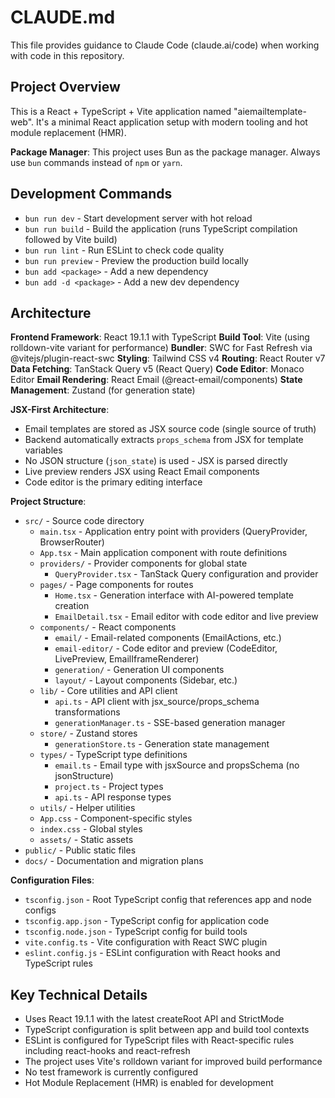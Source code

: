 # CLAUDE.md

This file provides guidance to Claude Code (claude.ai/code) when working with code in this repository.

## Project Overview

This is a React + TypeScript + Vite application named "aiemailtemplate-web". It's a minimal React application setup with modern tooling and hot module replacement (HMR).

**Package Manager**: This project uses Bun as the package manager. Always use `bun` commands instead of `npm` or `yarn`.

## Development Commands

- `bun run dev` - Start development server with hot reload
- `bun run build` - Build the application (runs TypeScript compilation followed by Vite build)
- `bun run lint` - Run ESLint to check code quality
- `bun run preview` - Preview the production build locally
- `bun add <package>` - Add a new dependency
- `bun add -d <package>` - Add a new dev dependency

## Architecture

**Frontend Framework**: React 19.1.1 with TypeScript
**Build Tool**: Vite (using rolldown-vite variant for performance)
**Bundler**: SWC for Fast Refresh via @vitejs/plugin-react-swc
**Styling**: Tailwind CSS v4
**Routing**: React Router v7
**Data Fetching**: TanStack Query v5 (React Query)
**Code Editor**: Monaco Editor
**Email Rendering**: React Email (@react-email/components)
**State Management**: Zustand (for generation state)

**JSX-First Architecture**:
- Email templates are stored as JSX source code (single source of truth)
- Backend automatically extracts `props_schema` from JSX for template variables
- No JSON structure (`json_state`) is used - JSX is parsed directly
- Live preview renders JSX using React Email components
- Code editor is the primary editing interface

**Project Structure**:
- `src/` - Source code directory
  - `main.tsx` - Application entry point with providers (QueryProvider, BrowserRouter)
  - `App.tsx` - Main application component with route definitions
  - `providers/` - Provider components for global state
    - `QueryProvider.tsx` - TanStack Query configuration and provider
  - `pages/` - Page components for routes
    - `Home.tsx` - Generation interface with AI-powered template creation
    - `EmailDetail.tsx` - Email editor with code editor and live preview
  - `components/` - React components
    - `email/` - Email-related components (EmailActions, etc.)
    - `email-editor/` - Code editor and preview (CodeEditor, LivePreview, EmailIframeRenderer)
    - `generation/` - Generation UI components
    - `layout/` - Layout components (Sidebar, etc.)
  - `lib/` - Core utilities and API client
    - `api.ts` - API client with jsx_source/props_schema transformations
    - `generationManager.ts` - SSE-based generation manager
  - `store/` - Zustand stores
    - `generationStore.ts` - Generation state management
  - `types/` - TypeScript type definitions
    - `email.ts` - Email type with jsxSource and propsSchema (no jsonStructure)
    - `project.ts` - Project types
    - `api.ts` - API response types
  - `utils/` - Helper utilities
  - `App.css` - Component-specific styles
  - `index.css` - Global styles
  - `assets/` - Static assets
- `public/` - Public static files
- `docs/` - Documentation and migration plans

**Configuration Files**:
- `tsconfig.json` - Root TypeScript config that references app and node configs
- `tsconfig.app.json` - TypeScript config for application code
- `tsconfig.node.json` - TypeScript config for build tools
- `vite.config.ts` - Vite configuration with React SWC plugin
- `eslint.config.js` - ESLint configuration with React hooks and TypeScript rules

## Key Technical Details

- Uses React 19.1.1 with the latest createRoot API and StrictMode
- TypeScript configuration is split between app and build tool contexts
- ESLint is configured for TypeScript files with React-specific rules including react-hooks and react-refresh
- The project uses Vite's rolldown variant for improved build performance
- No test framework is currently configured
- Hot Module Replacement (HMR) is enabled for development
